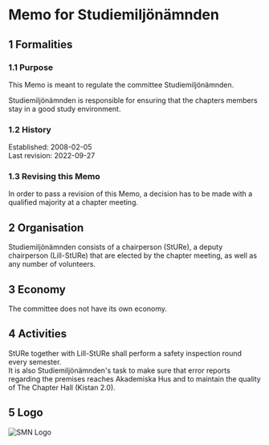 # Memo for Studiemiljönämnden

## 1 Formalities

### 1.1 Purpose

This Memo is meant to regulate the committee Studiemiljönämnden.

Studiemiljönämnden is responsible for ensuring that the chapters members stay in a good study environment.

### 1.2 History

Established: 2008-02-05  
Last revision: 2022-09-27

### 1.3 Revising this Memo

In order to pass a revision of this Memo, a decision has to be made with a qualified majority at a chapter meeting.

## 2 Organisation

Studiemiljönämnden consists of a chairperson (StURe), a deputy chairperson (Lill-StURe) that are elected by the chapter meeting, as well as any number of volunteers.

## 3 Economy

The committee does not have its own economy.

## 4 Activities

StURe together with Lill-StURe shall perform a safety inspection round every semester.  
It is also Studiemiljönämnden's task to make sure that error reports regarding the premises reaches Akademiska Hus and to maintain the quality of The Chapter Hall (Kistan 2.0).

## 5 Logo

![SMN Logo](./img/logo-smn-1500px.png)
